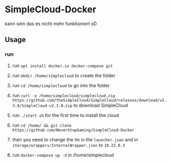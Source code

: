 # SimpleCloud-Docker
kann sein das es nicht mehr funktioniert xD

## Usage

### run

1. run `apt install docker.io docker-compose git`

2. run `mkdir /home/simplecloud` to create the folder

3. run `cd /home/simplecloud` to go into the folder

4. run `curl -o /home/simplecloud/simplecloud.zip https://github.com/theSimpleCloud/SimpleCloud/releases/download/v2.3.0/SimpleCloud-v2.3.0.zip` to download SimpleCloud

5. run `./start.sh` for the first time to install the cloud

6. run `cd /home/ && git clone https://github.com/NeverStopGaming/SimpleCloud-Docker`

7. then you need to change the im in the `launcher.json` and in `storage/wrappers/InternalWrapper.json` to `10.22.0.3`

8. run `docker-compose up -d` in /home/simplecloud

